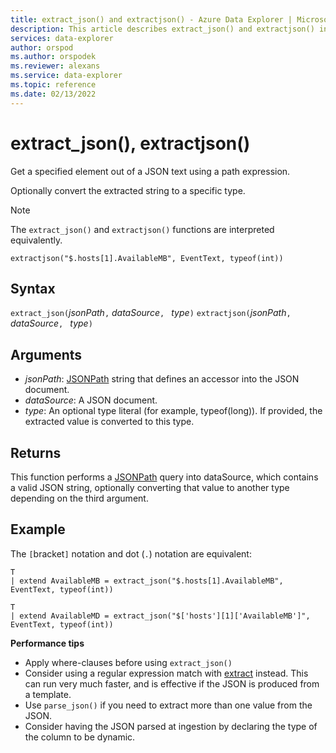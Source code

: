 ```yaml
---
title: extract_json() and extractjson() - Azure Data Explorer | Microsoft Docs
description: This article describes extract_json() and extractjson() in Azure Data Explorer.
services: data-explorer
author: orspod
ms.author: orspodek
ms.reviewer: alexans
ms.service: data-explorer
ms.topic: reference
ms.date: 02/13/2022
---
```

# extract_json(), extractjson()

Get a specified element out of a JSON text using a path expression.

Optionally convert the extracted string to a specific type.

> [!NOTE]
> The `extract_json()` and `extractjson()` functions are interpreted equivalently.

```kusto
extractjson("$.hosts[1].AvailableMB", EventText, typeof(int))
```

## Syntax

`extract_json(`*jsonPath*`,` *dataSource*`, ` *type*`)`
`extractjson(`*jsonPath*`,` *dataSource*`, ` *type*`)`

## Arguments

* *jsonPath*: [JSONPath](jsonpath.md) string that defines an accessor into the JSON document.
* *dataSource*: A JSON document.
* *type*: An optional type literal (for example, typeof(long)). If provided, the extracted value is converted to this type.

## Returns

This function performs a [JSONPath](jsonpath.md) query into dataSource, which contains a valid JSON string, optionally converting that value to another type depending on the third argument.

## Example

The `[`bracket`]` notation and dot (`.`) notation are equivalent:

```kusto
T
| extend AvailableMB = extract_json("$.hosts[1].AvailableMB", EventText, typeof(int))

T
| extend AvailableMD = extract_json("$['hosts'][1]['AvailableMB']", EventText, typeof(int))
```

**Performance tips**

* Apply where-clauses before using `extract_json()`
* Consider using a regular expression match with [extract](extractfunction.md) instead. This can run very much faster, and is effective if the JSON is produced from a template.
* Use `parse_json()` if you need to extract more than one value from the JSON.
* Consider having the JSON parsed at ingestion by declaring the type of the column to be dynamic.
